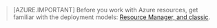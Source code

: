 > [AZURE.IMPORTANT] Before you work with Azure resources, get familiar with the deployment models: [Resource Manager, and classic](../resource-management-deployment-model.md).
